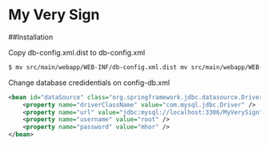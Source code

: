 My Very Sign
============

##Installation

Copy db-config.xml.dist to db-config.xml

```bash
$ mv src/main/webapp/WEB-INF/db-config.xml.dist mv src/main/webapp/WEB-INF/db-config.xml
```
Change database credidentials on config-db.xml

```xml
<bean id="dataSource" class="org.springframework.jdbc.datasource.DriverManagerDataSource">
    <property name="driverClassName" value="com.mysql.jdbc.Driver" />
    <property name="url" value="jdbc:mysql://localhost:3306/MyVerySign" />
    <property name="username" value="root" />
    <property name="password" value="mhor" />
</bean>
```
